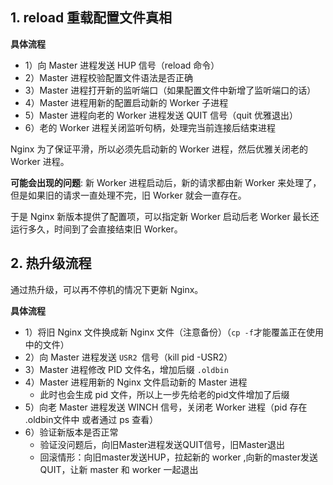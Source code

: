 ## 1. reload 重载配置文件真相

**具体流程**

* 1）向 Master 进程发送 HUP 信号（reload 命令）
* 2）Master 进程校验配置文件语法是否正确
* 3）Master 进程打开新的监听端口（如果配置文件中新增了监听端口的话）
* 4）Master 进程用新的配置启动新的 Worker 子进程
* 5）Master 进程向老的 Worker 进程发送 QUIT 信号（quit 优雅退出）
* 6）老的 Worker 进程关闭监听句柄，处理完当前连接后结束进程

Nginx 为了保证平滑，所以必须先启动新的 Worker 进程，然后优雅关闭老的 Worker 进程。





**可能会出现的问题**: 新 Worker 进程启动后，新的请求都由新 Worker 来处理了，但是如果旧的请求一直处理不完，旧 Worker 就会一直存在。

于是 Nginx 新版本提供了配置项，可以指定新 Worker 启动后老 Worker 最长还运行多久，时间到了会直接结束旧 Worker。



## 2. 热升级流程

通过热升级，可以再不停机的情况下更新 Nginx。

**具体流程**

* 1）将旧 Nginx 文件换成新 Nginx 文件（注意备份）（`cp -f`才能覆盖正在使用中的文件）
* 2）向 Master 进程发送 `USR2 `信号（kill pid -USR2）
* 3）Master 进程修改 PID 文件名，增加后缀 `.oldbin`
* 4）Master 进程用新的 Nginx 文件启动新的 Master 进程
  * 此时也会生成 pid 文件，所以上一步先给老的pid文件增加了后缀
* 5）向老 Master 进程发送 WINCH 信号，关闭老 Worker 进程（pid 存在 .oldbin文件中 或者通过 ps 查看）
* 6）验证新版本是否正常
  * 验证没问题后，向旧Master进程发送QUIT信号，旧Master退出
  * 回滚情形：向旧master发送HUP，拉起新的 worker ,向新的master发送QUIT，让新 master 和 worker 一起退出



